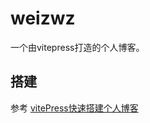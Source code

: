 # weizwz
一个由vitepress打造的个人博客。

## 搭建

参考 [vitePress快速搭建个人博客](https://lyxdream.github.io/note/vitePress-blog/index)
